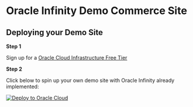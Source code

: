 # Oracle Infinity Demo Commerce Site

## Deploying your Demo Site

**Step 1**

Sign up for a [Oracle Cloud Infrastructure Free Tier](https://www.oracle.com/cloud/free/)

**Step 2**

Click below to spin up your own demo site with Oracle Infinity already implemented:

[![Deploy to Oracle Cloud](https://oci-resourcemanager-plugin.plugins.oci.oraclecloud.com/latest/deploy-to-oracle-cloud.svg)](https://cloud.oracle.com/resourcemanager/stacks/create?region=home&zipUrl=https://github.com/oracle-quickstart/oci-arch-wordpress-mds/releases/latest/download/oci-wordpress-micro-stack-latest.zip)